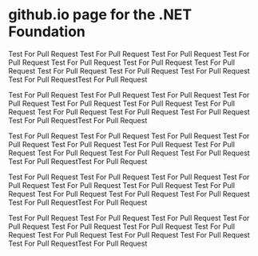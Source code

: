 # github.io page for the .NET Foundation

Test For Pull Request
Test For Pull Request
Test For Pull Request
Test For Pull Request
Test For Pull Request
Test For Pull Request
Test For Pull Request
Test For Pull Request
Test For Pull Request
Test For Pull Request
Test For Pull RequestTest For Pull Request

Test For Pull Request
Test For Pull Request
Test For Pull Request
Test For Pull Request
Test For Pull Request
Test For Pull Request
Test For Pull Request
Test For Pull Request
Test For Pull Request
Test For Pull Request
Test For Pull RequestTest For Pull Request

Test For Pull Request
Test For Pull Request
Test For Pull Request
Test For Pull Request
Test For Pull Request
Test For Pull Request
Test For Pull Request
Test For Pull Request
Test For Pull Request
Test For Pull Request
Test For Pull RequestTest For Pull Request

Test For Pull Request
Test For Pull Request
Test For Pull Request
Test For Pull Request
Test For Pull Request
Test For Pull Request
Test For Pull Request
Test For Pull Request
Test For Pull Request
Test For Pull Request
Test For Pull RequestTest For Pull Request

Test For Pull Request
Test For Pull Request
Test For Pull Request
Test For Pull Request
Test For Pull Request
Test For Pull Request
Test For Pull Request
Test For Pull Request
Test For Pull Request
Test For Pull Request
Test For Pull RequestTest For Pull Request
